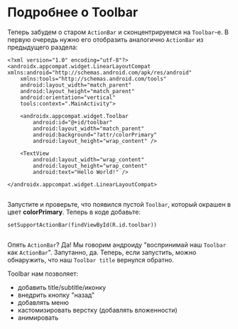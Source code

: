 # Подробнее о Toolbar

Теперь забудем о старом `ActionBar` и сконцентрируемся на `Toolbar`-e. В первую очередь нужно его отобразить аналогично `ActionBar` из предыдущего раздела:

```
<?xml version="1.0" encoding="utf-8"?>
<androidx.appcompat.widget.LinearLayoutCompat xmlns:android="http://schemas.android.com/apk/res/android"
    xmlns:tools="http://schemas.android.com/tools"
    android:layout_width="match_parent"
    android:layout_height="match_parent"
    android:orientation="vertical"
    tools:context=".MainActivity">

    <androidx.appcompat.widget.Toolbar
        android:id="@+id/toolbar"
        android:layout_width="match_parent"
        android:background="?attr/colorPrimary"
        android:layout_height="wrap_content" />

    <TextView
        android:layout_width="wrap_content"
        android:layout_height="wrap_content"
        android:text="Hello World!" />

</androidx.appcompat.widget.LinearLayoutCompat>
```

![](data:image/gif;base64,R0lGODlhAQABAPABAP///wAAACH5BAEKAAAALAAAAAABAAEAAAICRAEAOw==)![](data:image/gif;base64,R0lGODlhAQABAPABAP///wAAACH5BAEKAAAALAAAAAABAAEAAAICRAEAOw== "Click and drag to move")

Запустите и проверьте, что появился пустой `Toolbar`, который окрашен в цвет **colorPrimary**. Теперь в коде добавьте:

```
setSupportActionBar(findViewById(R.id.toolbar))
```

![](data:image/gif;base64,R0lGODlhAQABAPABAP///wAAACH5BAEKAAAALAAAAAABAAEAAAICRAEAOw==)![](data:image/gif;base64,R0lGODlhAQABAPABAP///wAAACH5BAEKAAAALAAAAAABAAEAAAICRAEAOw== "Click and drag to move")

Опять `ActionBar`? Да! Мы говорим андроиду "воспринимай наш `Toolbar` как `ActionBar`". Запутанно, да. Теперь, если запустить, можно обнаружить, что наш `Toolbar title` вернулся обратно.

Toolbar нам позволяет:

* добавить title/subtitle/иконку
* внедрить кнопку "назад"
* добавлять меню
* кастомизировать верстку (добавлять вложенности)
* анимировать
